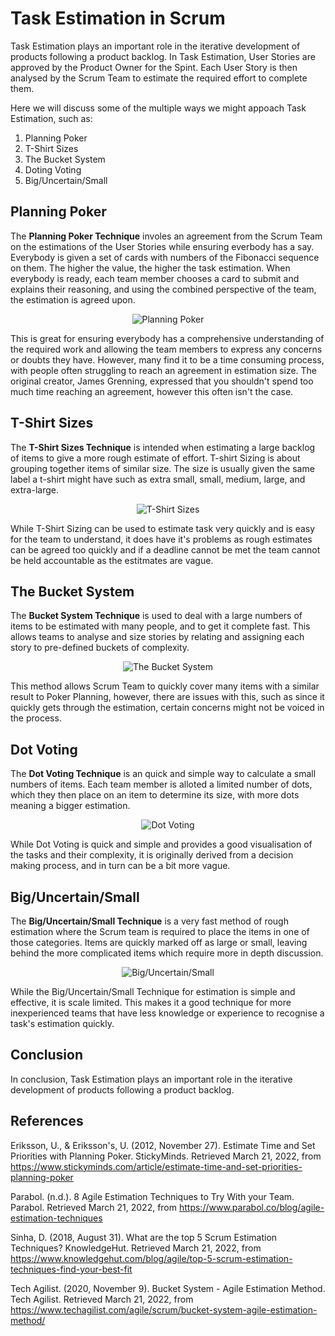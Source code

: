 # Task Estimation in Scrum
Task Estimation plays an important role in the iterative development of products following a product backlog. 
In Task Estimation, User Stories are approved by the Product Owner for the Spint. Each User Story is then analysed by the Scrum Team to estimate the required effort to complete them.

 Here we will discuss some of the multiple ways we might appoach Task Estimation, such as:
 1. Planning Poker
 2. T-Shirt Sizes
 3. The Bucket System
 4. Doting Voting
 5. Big/Uncertain/Small
 
## Planning Poker
The **Planning Poker Technique** involes an agreement from the Scrum Team on the estimations of the User Stories while ensuring everbody has a say. Everybody is given a set of cards with numbers of the Fibonacci sequence on them. The higher the value, the higher the task estimation. When everybody is ready, each team member chooses a card to submit and explains their reasoning, and using the combined perspective of the team, the estimation is agreed upon.

<p  align="center">
    <img alt="Planning Poker" src="https://blog.boguszewski.net/wp-content/uploads/2017/03/xestymation.png.pagespeed.ic.kqSPl7RUlX.png"> </img>
</p>

This is great for ensuring everybody has a comprehensive understanding of the required work and allowing the team members to express any concerns or doubts they have. However, many find it to be a time consuming process, with people often struggling to reach an agreement in estimation size. The original creator, James Grenning, expressed that you shouldn't spend too much time reaching an agreement, however this often isn't the case.

## T-Shirt Sizes
The **T-Shirt Sizes Technique** is intended when estimating a large backlog of items to give a more rough estimate of effort. T-shirt Sizing is about grouping together items of similar size. The size is usually given the same label a t-shirt might have such as extra small, small, medium, large, and extra-large.

<p  align="center">
    <img alt="T-Shirt Sizes" src="https://pmtips.xyz/storage/2020/05/t-shirt-size-effort-estimation.jpg"> </img>
</p>

While T-Shirt Sizing can be used to estimate task very quickly and is easy for the team to understand, it does have it's problems as rough estimates can be agreed too quickly and if a deadline cannot be met the team cannot be held accountable as the estitmates are vague.

## The Bucket System
The **Bucket System Technique** is used to deal with a large numbers of items to be estimated with many people, and to get it complete fast. This allows teams to analyse and size stories by relating and assigning each story to pre-defined buckets of complexity.

<p  align="center">
    <img alt="The Bucket System" src="https://architechwpblobstorage.blob.core.windows.net/media/2020/09/Agilebucket-01-1-1-1024x717.png"> </img>
</p>

This method allows Scrum Team to quickly cover many items with a similar result to Poker Planning, however, there are issues with this, such as since it quickly gets through the estimation, certain concerns might not be voiced in the process.


## Dot Voting
The **Dot Voting Technique** is an quick and simple way to calculate a small numbers of items. Each team member is alloted a limited number of dots, which they then place on an item to determine its size, with more dots meaning a bigger estimation.

<p  align="center">
    <img alt="Dot Voting" src="https://miro.medium.com/max/1400/0*AHaN2wuvbd19U7iB.jpg"> </img>
</p>

While Dot Voting is quick and simple and provides a good visualisation of the tasks and their complexity, it is originally derived from a decision making process, and in turn can be a bit more vague.

## Big/Uncertain/Small
The **Big/Uncertain/Small Technique** is a very fast method of rough estimation where the Scrum team is required to place the items in one of those categories. Items are quickly marked off as large or small, leaving behind the more complicated items which require more in depth discussion.

<p  align="center">
    <img alt="Big/Uncertain/Small" src="https://www.parabol.co/wp-content/uploads/2021/10/Big-Uncertain-Small-Agile-Estimation-Technique-1.png"> </img>
</p>

While the Big/Uncertain/Small Technique for estimation is simple and effective, it is scale limited. This makes it a good technique for more inexperienced teams that have less knowledge or experience to recognise a task's estimation quickly.


## Conclusion
In conclusion, Task Estimation plays an important role in the iterative development of products following a product backlog.


## References
Eriksson, U., & Eriksson's, U. (2012, November 27). Estimate Time and Set Priorities with Planning Poker. StickyMinds. Retrieved March 21, 2022, from https://www.stickyminds.com/article/estimate-time-and-set-priorities-planning-poker

Parabol. (n.d.). 8 Agile Estimation Techniques to Try With your Team. Parabol. Retrieved March 21, 2022, from https://www.parabol.co/blog/agile-estimation-techniques

Sinha, D. (2018, August 31). What are the top 5 Scrum Estimation Techniques? KnowledgeHut. Retrieved March 21, 2022, from https://www.knowledgehut.com/blog/agile/top-5-scrum-estimation-techniques-find-your-best-fit

Tech Agilist. (2020, November 9). Bucket System - Agile Estimation Method. Tech Agilist. Retrieved March 21, 2022, from https://www.techagilist.com/agile/scrum/bucket-system-agile-estimation-method/
